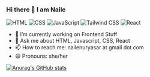 ### Hi there 👋 I am Naile

![HTML](https://img.shields.io/badge/HTML-e34f26)
![CSS](https://img.shields.io/badge/CSS-2965f1)
![JavaScript](https://img.shields.io/badge/JavaScript-f7df1e)
![Tailwind CSS](https://img.shields.io/badge/Tailwind%20CSS-06b6d4)
![React](https://img.shields.io/badge/-ReactJs-61DAFB)


- 🔭 I’m currently working on Frontend Stuff
- 💬 Ask me about HTML, Javascript, CSS, React
- 📫 How to reach me: nailenuryasar at gmail dot com
- 😄 Pronouns: she/her


[![Anurag's GitHub stats](https://github-readme-stats.vercel.app/api?username=naile96&theme=buefy)](https://github.com/anuraghazra/github-readme-stats)
